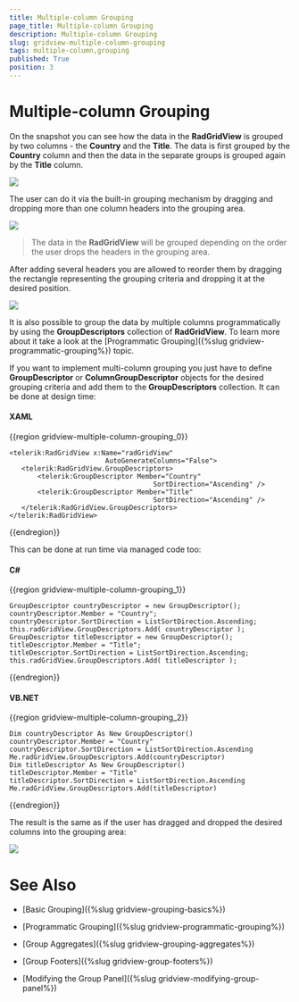```yaml
---
title: Multiple-column Grouping
page_title: Multiple-column Grouping
description: Multiple-column Grouping
slug: gridview-multiple-column-grouping
tags: multiple-column,grouping
published: True
position: 3
---
```


# Multiple-column Grouping

On the snapshot you can see how the data in the __RadGridView__ is grouped by two columns - the __Country__ and the __Title__. The data is first grouped by the __Country__ column and then the data in the separate groups is grouped again by the __Title__ column.

![](images/RadGridView_MultiColumnGrouping_1.png)

The user can do it via the built-in grouping mechanism by dragging and dropping more than one column headers into the grouping area.

![](images/RadGridView_MultiColumnGrouping_2.png)

>The data in the __RadGridView__ will be grouped depending on the order the user drops the headers in the grouping area.

After adding several headers you are allowed to reorder them by dragging the rectangle representing the grouping criteria and dropping it at the desired position.

![](images/RadGridView_MultiColumnGrouping_3.png)

It is also possible to group the data by multiple columns programmatically by using the __GroupDescriptors__ collection of __RadGridView__. To learn more about it take a look at the [Programmatic Grouping]({%slug gridview-programmatic-grouping%}) topic.

If you want to implement multi-column grouping you just have to define __GroupDescriptor__ or __ColumnGroupDescriptor__ objects for the desired grouping criteria and add them to the __GroupDescriptors__ collection. It can be done at design time:

#### __XAML__

{{region gridview-multiple-column-grouping_0}}

	<telerik:RadGridView x:Name="radGridView"
	                        AutoGenerateColumns="False">
	   <telerik:RadGridView.GroupDescriptors>
	       <telerik:GroupDescriptor Member="Country"
	                                    SortDirection="Ascending" />
	       <telerik:GroupDescriptor Member="Title"
	                                    SortDirection="Ascending" />
	   </telerik:RadGridView.GroupDescriptors>
	</telerik:RadGridView>
{{endregion}}

This can be done at run time via managed code too:

#### __C#__

{{region gridview-multiple-column-grouping_1}}

	GroupDescriptor countryDescriptor = new GroupDescriptor();
	countryDescriptor.Member = "Country";
	countryDescriptor.SortDirection = ListSortDirection.Ascending;
	this.radGridView.GroupDescriptors.Add( countryDescriptor );
	GroupDescriptor titleDescriptor = new GroupDescriptor();
	titleDescriptor.Member = "Title";
	titleDescriptor.SortDirection = ListSortDirection.Ascending;
	this.radGridView.GroupDescriptors.Add( titleDescriptor );
{{endregion}}

#### __VB.NET__

{{region gridview-multiple-column-grouping_2}}

	Dim countryDescriptor As New GroupDescriptor()
	countryDescriptor.Member = "Country"
	countryDescriptor.SortDirection = ListSortDirection.Ascending
	Me.radGridView.GroupDescriptors.Add(countryDescriptor)
	Dim titleDescriptor As New GroupDescriptor()
	titleDescriptor.Member = "Title"
	titleDescriptor.SortDirection = ListSortDirection.Ascending
	Me.radGridView.GroupDescriptors.Add(titleDescriptor)
{{endregion}}

The result is the same as if the user has dragged and dropped the desired columns into the grouping area:

![](images/RadGridView_MultiColumnGrouping_1.png)

# See Also

 * [Basic Grouping]({%slug gridview-grouping-basics%})

 * [Programmatic Grouping]({%slug gridview-programmatic-grouping%})

 * [Group Aggregates]({%slug gridview-grouping-aggregates%})

 * [Group Footers]({%slug gridview-group-footers%})

 * [Modifying the Group Panel]({%slug gridview-modifying-group-panel%})
